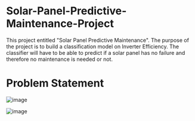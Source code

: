 # Solar-Panel-Predictive-Maintenance-Project
This project entitled "Solar Panel Predictive Maintenance". The purpose of the project is to build a classification model on Inverter Efficiency. The classifier will have to be able to predict if a solar panel has no failure and therefore no maintenance is needed or not.

# Problem Statement

![image](https://github.com/MuhammadAqhariNasrin/Solar-Panel-Predictive-Maintenance-Project/assets/55645968/a6a0d85f-10c0-4b0b-9a23-4a38633a2f0b)


![image](https://github.com/MuhammadAqhariNasrin/Solar-Panel-Predictive-Maintenance-Project/assets/55645968/a541e80f-5b41-4378-a870-c5dbddc68907)
